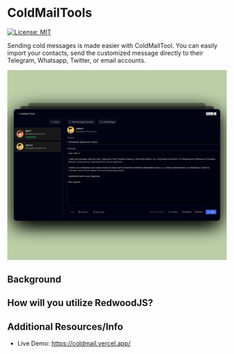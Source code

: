 # ColdMailTools

[![License: MIT](https://img.shields.io/badge/License-MIT-yellow.svg)](https://opensource.org/licenses/MIT)

Sending cold messages is made easier with ColdMailTool. You can easily import your contacts, send the customized message directly to their Telegram, Whatsapp, Twitter, or email accounts.

[![ColdMailTools](https://raw.githubusercontent.com/Devzstudio/ColdMailTools/main/preview.png "ColdMailTools")]()


## Background

## How will you utilize RedwoodJS?

## Additional Resources/Info

- Live Demo: https://coldmail.vercel.app/
